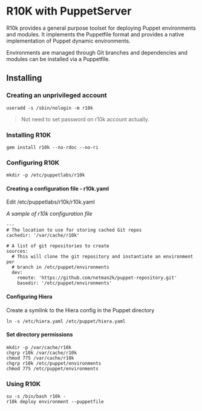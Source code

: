 # R10K with PuppetServer
R10k provides a general purpose toolset for deploying Puppet environments and modules. It implements the Puppetfile format and provides a native implementation of Puppet dynamic environments.

Environments are managed through Git branches and dependencies and modules can be installed via a Puppetfile.

## Installing
### Creating an unprivileged account

```
useradd -s /sbin/nologin -m r10k
```

> Not need to set password on r10k account actually.

### Installing R10K
```
gem install r10k --no-rdoc --no-ri
```

### Configuring R10K

```
mkdir -p /etc/puppetlabs/r10k
```

#### Creating a configuration file - r10k.yaml
Edit /etc/puppetlabs/r10k/r10k.yaml

*A sample of r10k configuration file*
```
---
# The location to use for storing cached Git repos
cachedir: '/var/cache/r10k'

# A list of git repositories to create
sources:
  # This will clone the git repository and instantiate an environment per
  # branch in /etc/puppet/environments
  dev:
    remote: 'https://github.com/netman2k/puppet-repository.git'
    basedir: '/etc/puppet/environments'
```

#### Configuring Hiera
Create a symlink to the Hiera config in the Puppet directory
```
ln -s /etc/hiera.yaml /etc/puppet/hiera.yaml
```

#### Set directory permissions
```
mkdir -p /var/cache/r10k
chgrp r10k /var/cache/r10k
chmod 775 /var/cache/r10k
chgrp r10k /etc/puppet/environments
chmod 775 /etc/puppet/environments
```

### Using R10K
```
su -s /bin/bash r10k -
r10k deploy environment --puppetfile
```